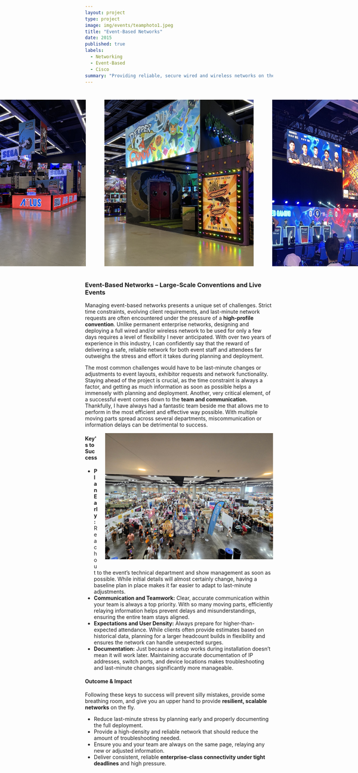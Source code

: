 ```yaml
---
layout: project
type: project
image: img/events/teamphoto1.jpeg
title: "Event-Based Networks"
date: 2015
published: true
labels:
  - Networking
  - Event-Based
  - Cisco
summary: "Providing reliable, secure wired and wireless networks on the fly."
---
```


<div style="display: flex; justify-content: center; gap: 50px; margin: 40px 0;">
  <img src="../img/events/PAXWest2.jpeg" class="img-thumbnail" style="width: 400px; height: auto;">
  <img src="../img/events/PAXWest1.jpeg" class="img-thumbnail" style="width: 400px; height: auto;">
  <img src="../img/events/PAXWest.jpeg" class="img-thumbnail" style="width: 400px; height: auto;">
</div>

### Event-Based Networks – Large-Scale Conventions and Live Events

Managing event-based networks presents a unique set of challenges. Strict time constraints, evolving client requirements, and last-minute network requests are often encountered under the pressure of a **high-profile convention**. Unlike permanent enterprise networks, designing and deploying a full wired and/or wireless network to be used for only a few days requires a level of flexibility I never anticipated. With over two years of experience in this industry, I can confidently say that the reward of delivering a safe, reliable network for both event staff and attendees far outweighs the stress and effort it takes during planning and deployment.

The most common challenges would have to be last-minute changes or adjustments to event layouts, exhibitor requests and network functionality. Staying ahead of the project is crucial, as the time constraint is always a factor, and getting as much information as soon as possible helps a immensely with planning and deployment. Another, very critical element, of a successful event comes down to the **team and communication.** Thankfully, I have always had a fantastic team beside me that allows me to perform in the most efficient and effective way possible. With multiple moving parts spread across several  departments, miscommunication or information delays can be detrimental to success.

<img src="../img/events/mih.jpeg"  
     alt="Event Networking Deployment"  
     width="450"  
     style="float: right; margin: 0 0 10px 20px;">

#### Key's to Success
- **Plan Early:** Reach out to the event’s technical department and show management as soon as possible. While initial details will almost certainly change, having a baseline plan in place makes it far easier to adapt to last-minute adjustments.
- **Communication and Teamwork:** Clear, accurate communication within your team is always a top priority. With so many moving parts, efficiently relaying information helps prevent delays and misunderstandings, ensuring the entire team stays aligned. 
- **Expectations and User Density:** Always prepare for higher-than-expected attendance. While clients often provide estimates based on historical data, planning for a larger headcount builds in flexibility and ensures the network can handle unexpected surges.
- **Documentation:** Just because a setup works during installation doesn’t mean it will work later. Maintaining accurate documentation of IP addresses, switch ports, and device locations makes troubleshooting and last-minute changes significantly more manageable.

#### Outcome & Impact
Following these keys to success will prevent silly mistakes, provide some breathing room, and give you an upper hand to provide **resilient, scalable networks** on the fly.
- Reduce last-minute stress by planning early and properly documenting the full deployment.
- Provide a high-density and reliable network that should reduce the amount of troubleshooting needed.
- Ensure you and your team are always on the same page, relaying any new or adjusted information.
- Deliver consistent, reliable **enterprise-class connectivity under tight deadlines** and high pressure.  
